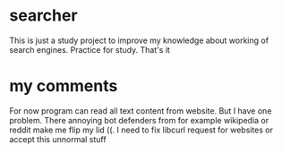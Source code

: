 # searcher
This is just a study project to improve my knowledge about working of search engines. Practice for study. That's it
  
# my comments
For now program can read all text content from website. But I have one problem. There annoying bot defenders from for example wikipedia or reddit make me flip my lid ((. I need to fix libcurl request for websites or accept this unnormal stuff
